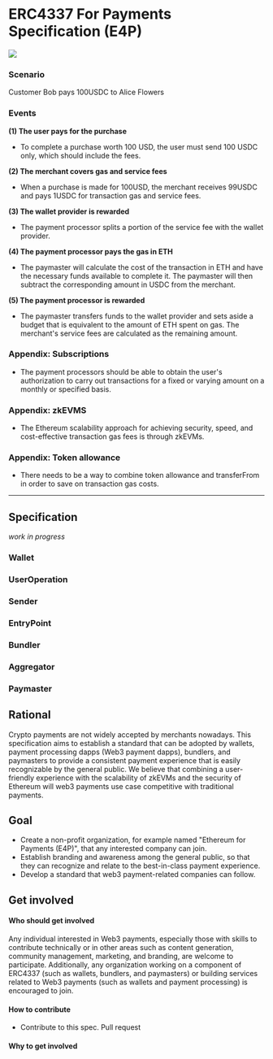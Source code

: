 
# ERC4337 For Payments Specification (E4P)

![](https://i.imgur.com/uKSXryT.png)
### Scenario
Customer Bob pays 100USDC to Alice Flowers

### Events

**(1) The user pays for the purchase**

- To complete a purchase worth 100 USD, the user must send 100 USDC only, which should include the fees.

**(2) The merchant covers gas and service fees**

- When a purchase is made for 100USD, the merchant receives 99USDC and pays 1USDC for transaction gas and service fees.

**(3) The wallet provider is rewarded**

- The payment processor splits a portion of the service fee with the wallet provider.

 **(4)  The payment processor pays the gas in ETH**

- The paymaster will calculate the cost of the transaction in ETH and have the necessary funds available to complete it. The paymaster will then subtract the corresponding amount in USDC from the merchant.

**(5) The payment processor is rewarded**

- The paymaster transfers funds to the wallet provider and sets aside a budget that is equivalent to the amount of ETH spent on gas. The merchant's service fees are calculated as the remaining amount.

### Appendix: Subscriptions

- The payment processors should be able to obtain the user's authorization to carry out transactions for a fixed or varying amount on a monthly or specified basis.

### Appendix: zkEVMS

- The Ethereum scalability approach for achieving security, speed, and cost-effective transaction gas fees is through zkEVMs.

### Appendix: Token allowance

- There needs to be a way to combine token allowance and transferFrom in order to save on transaction gas costs.

---

## Specification
*work in progress*
### Wallet

### UserOperation 

### Sender

### EntryPoint

### Bundler 

### Aggregator

### Paymaster

## Rational
Crypto payments are not widely accepted by merchants nowadays.
This specification aims to establish a standard that can be adopted by wallets, payment processing dapps (Web3 payment dapps), bundlers, and paymasters to provide a consistent payment experience that is easily recognizable by the general public.
We believe that combining a user-friendly experience with the scalability of zkEVMs and the security of Ethereum will web3 payments use case competitive with traditional payments.

## Goal
- Create a non-profit organization, for example named "Ethereum for Payments (E4P)", that any interested company can join.
- Establish branding and awareness among the general public, so that they can recognize and relate to the best-in-class payment experience.
- Develop a standard that web3 payment-related companies can follow.

## Get involved

#### Who should get involved
Any individual interested in Web3 payments, especially those with skills to contribute technically or in other areas such as content generation, community management, marketing, and branding, are welcome to participate. Additionally, any organization working on a component of ERC4337 (such as wallets, bundlers, and paymasters) or building services related to Web3 payments (such as wallets and payment processing) is encouraged to join.


#### How to contribute
- Contribute to this spec. Pull request  

#### Why to get involved

